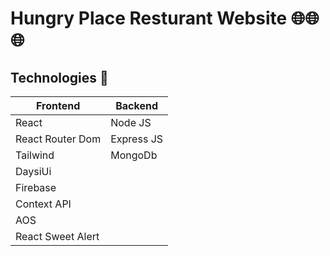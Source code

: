 # Hungry Place Resturant Website 🌐🌐🌐

## Technologies 🚩

| Frontend               | Backend          |
|------------------------|----------------- |
| React                  |  Node JS         |
| React Router Dom       |  Express JS      |
| Tailwind               |  MongoDb         |
| DaysiUi                |                  |
| Firebase               |                  |
| Context API            |                  |
| AOS                    |                  |
| React Sweet Alert      |                  |

